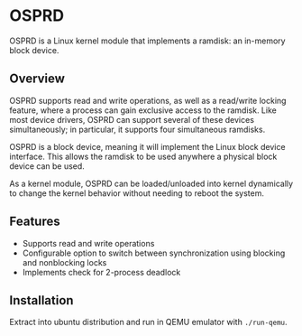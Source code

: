 # OSPRD

OSPRD is a Linux kernel module that implements a ramdisk: an in-memory block device.

## Overview

OSPRD supports read and write operations, as well as a read/write locking feature, where a process can gain exclusive access to the ramdisk.
Like most device drivers, OSPRD can support several of these devices simultaneously; in particular, it supports four simultaneous ramdisks.

OSPRD is a block device, meaning it will implement the Linux block device interface. This allows the ramdisk to be used anywhere a physical block device can be used. 

As a kernel module, OSPRD can be loaded/unloaded into kernel dynamically to change the kernel behavior without needing to reboot the system.

## Features

- Supports read and write operations
- Configurable option to switch between synchronization using blocking and nonblocking locks
- Implements check for 2-process deadlock

## Installation

Extract into ubuntu distribution and run in QEMU emulator with `./run-qemu`.
